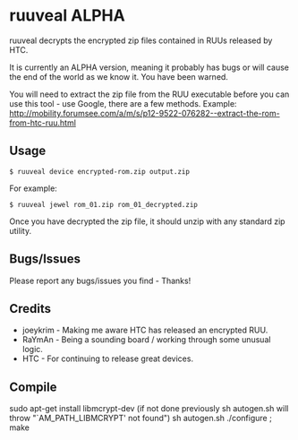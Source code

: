 ruuveal ALPHA
=============

ruuveal decrypts the encrypted zip files contained in RUUs released by HTC.

It is currently an ALPHA version, meaning it probably has bugs or will cause the end of the world as we know it. You have been warned. 

You will need to extract the zip file from the RUU executable before you can use this tool - use Google, there are a few methods.
Example: http://mobility.forumsee.com/a/m/s/p12-9522-076282--extract-the-rom-from-htc-ruu.html

Usage
-----

    $ ruuveal device encrypted-rom.zip output.zip

For example:

    $ ruuveal jewel rom_01.zip rom_01_decrypted.zip

Once you have decrypted the zip file, it should unzip with any standard zip utility.

Bugs/Issues
-----------

Please report any bugs/issues you find - Thanks!

Credits
-------

* joeykrim - Making me aware HTC has released an encrypted RUU.
* RaYmAn   - Being a sounding board / working through some unusual logic.
* HTC      - For continuing to release great devices.
 
Compile
-------

sudo apt-get install libmcrypt-dev (if not done previously sh autogen.sh will throw "`AM_PATH_LIBMCRYPT' not found")
sh autogen.sh
./configure ; make
